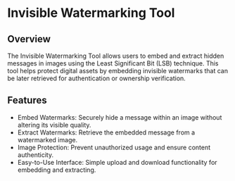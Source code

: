 # Invisible Watermarking Tool

## Overview
The Invisible Watermarking Tool allows users to embed and extract hidden messages in images using the Least Significant Bit (LSB) technique. This tool helps protect digital assets by embedding invisible watermarks that can be later retrieved for authentication or ownership verification.

## Features
 - Embed Watermarks: Securely hide a message within an image without altering its visible quality.
 - Extract Watermarks: Retrieve the embedded message from a watermarked image.
 - Image Protection: Prevent unauthorized usage and ensure content authenticity.
 - Easy-to-Use Interface: Simple upload and download functionality for embedding and extracting.

